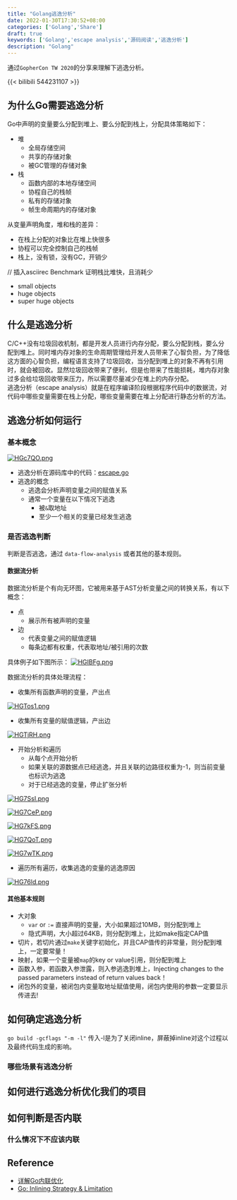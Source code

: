 ```yaml
---
title: "Golang逃逸分析"
date: 2022-01-30T17:30:52+08:00
categories: ['Golang','Share']
draft: true
keywords: ['Golang','escape analysis','源码阅读','逃逸分析']
description: "Golang"
---
```


通过`GopherCon TW 2020`的分享来理解下逃逸分析。

{{< bilibili 544231107 >}}

## 为什么Go需要逃逸分析
Go中声明的变量要么分配到堆上、要么分配到栈上，分配具体策略如下：
* 堆
    * 全局存储空间
    * 共享的存储对象
    * 被GC管理的存储对象
* 栈
    * 函数内部的本地存储空间
    * 协程自己的栈帧
    * 私有的存储对象
    * 帧生命周期内的存储对象

从变量声明角度，堆和栈的差异：
* 在栈上分配的对象比在堆上快很多
* 协程可以完全控制自己的栈帧
* 栈上，没有锁，没有GC，开销少

// 插入asciirec Benchmark 证明栈比堆快，且消耗少
* small objects
* huge objects 
* super huge objects

## 什么是逃逸分析
C/C++没有垃圾回收机制，都是开发人员进行内存分配，要么分配到栈，要么分配到堆上。同时堆内存对象的生命周期管理给开发人员带来了心智负担，为了降低这方面的心智负担，编程语言支持了垃圾回收，当分配到堆上的对象不再有引用时，就会被回收。显然垃圾回收带来了便利，但是也带来了性能损耗，堆内存对象过多会给垃圾回收带来压力，所以需要尽量减少在堆上的内存分配。        
逃逸分析（escape analysis）就是在程序编译阶段根据程序代码中的数据流，对代码中哪些变量需要在栈上分配，哪些变量需要在堆上分配进行静态分析的方法。     

## 逃逸分析如何运行
### 基本概念
[![HGc7QO.png](https://s4.ax1x.com/2022/02/09/HGc7QO.png)](https://imgtu.com/i/HGc7QO)
* 逃逸分析在源码库中的代码：[escape.go](https://github.com/golang/go/blob/master/src/cmd/compile/internal/escape/escape.go)  
* 逃逸的概念
    * 逃逸会分析声明变量之间的赋值关系
    * 通常一个变量在以下情况下逃逸
        * 被`&`取地址
        * 至少一个相关的变量已经发生逃逸

### 是否逃逸判断
判断是否逃逸，通过 `data-flow-analysis` 或者其他的基本规则。
#### 数据流分析
数据流分析是个有向无环图，它被用来基于AST分析变量之间的转换关系，有以下概念：
* 点        
    * 展示所有被声明的变量
* 边 
    * 代表变量之间的赋值逻辑
    * 每条边都有权重，代表取地址/被引用的次数 

具体例子如下图所示：
[![HGIBFg.png](https://s4.ax1x.com/2022/02/09/HGIBFg.png)](https://imgtu.com/i/HGIBFg)

数据流分析的具体处理流程：
* 收集所有函数声明的变量，产出点    

[![HGTos1.png](https://s4.ax1x.com/2022/02/09/HGTos1.png)](https://imgtu.com/i/HGTos1)

* 收集所有变量的赋值逻辑，产出边

[![HGTjRH.png](https://s4.ax1x.com/2022/02/09/HGTjRH.png)](https://imgtu.com/i/HGTjRH)

* 开始分析和遍历
    * 从每个点开始分析
    * 如果关联的源数据点已经逃逸，并且关联的边路径权重为-1，则当前变量也标识为逃逸
    * 对于已经逃逸的变量，停止扩张分析

[![HG7SsI.png](https://s4.ax1x.com/2022/02/09/HG7SsI.png)](https://imgtu.com/i/HG7SsI)

[![HG7CeP.png](https://s4.ax1x.com/2022/02/09/HG7CeP.png)](https://imgtu.com/i/HG7CeP)

[![HG7kFS.png](https://s4.ax1x.com/2022/02/09/HG7kFS.png)](https://imgtu.com/i/HG7kFS)

[![HG7QoT.png](https://s4.ax1x.com/2022/02/09/HG7QoT.png)](https://imgtu.com/i/HG7QoT)

[![HG7wTK.png](https://s4.ax1x.com/2022/02/09/HG7wTK.png)](https://imgtu.com/i/HG7wTK)

* 遍历所有遍历，收集逃逸的变量的逃逸原因

[![HG76ld.png](https://s4.ax1x.com/2022/02/09/HG76ld.png)](https://imgtu.com/i/HG76ld)

#### 其他基本规则
* 大对象
    * `var` or `:=` 直接声明的变量，大小如果超过10MB，则分配到堆上
    * 隐式声明，大小超过64KB，则分配到堆上，比如make指定CAP值
* 切片，若切片通过`make`关键字初始化，并且CAP值传的非常量，则分配到堆上，一定要常量！
* 映射，如果一个变量被`map`的key or value引用，则分配到堆上
* 函数入参，若函数入参泄露，则入参逃逸到堆上，Injecting changes to the passed parameters instead of return values back！
* 闭包外的变量，被闭包内变量取地址赋值使用，闭包内使用的参数一定要显示传进去!

## 如何确定逃逸分析
`go build -gcflags "-m -l"` 传入-l是为了关闭inline，屏蔽掉inline对这个过程以及最终代码生成的影响。

### 哪些场景有逃逸分析

## 如何进行逃逸分析优化我们的项目

## 如何判断是否内联

### 什么情况下不应该内联

## Reference
* [详解Go内联优化](https://segmentfault.com/a/1190000039146279)
* [Go: Inlining Strategy & Limitation](https://medium.com/a-journey-with-go/go-inlining-strategy-limitation-6b6d7fc3b1be)




